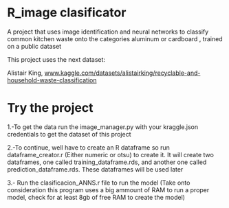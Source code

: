 # R_image clasificator

A project that uses image identification and neural networks to classify common kitchen waste onto the categories aluminum or cardboard , trained on a public dataset

This project uses the next dataset:

Alistair King, www.kaggle.com/datasets/alistairking/recyclable-and-household-waste-classification

# Try the project

1.-To get the data run the image_manager.py with your kraggle.json credentials to get the dataset of this project

2.-To continue, well have to create an R dataframe so run dataframe_creator.r (Either numeric or otsu) to create it. It will create two dataframes, one called training_dataframe.rds, and another one called prediction_dataframe.rds. These dataframes will be used later

3.- Run the clasificacion_ANNS.r file to run the model (Take onto consideration this program uses a big ammount of RAM to run a proper model, check for at least 8gb of free RAM to create the model)
